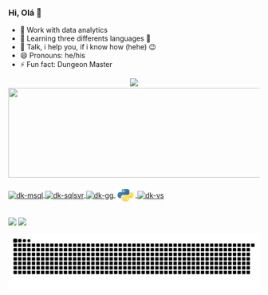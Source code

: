 ### Hi, Olá 👋

- 🔭 Work with data analytics 
- 🌱 Learning three differents languages 🤯
- 💬 Talk, i help you, if i know how (hehe) 😉
- 😄 Pronouns: he/his
- ⚡ Fun fact: Dungeon Master

<div align="center">
  <a href="https://github.com/dkazov">
  <img height="180em" src="https://github-readme-stats.vercel.app/api?username=dkazov&show_icons=true&theme=dark&include_all_commits=true&count_private=true"/>
  <img height="180em" width ="505em" src="https://github-readme-stats.vercel.app/api/top-langs/?username=dkazov&layout=compact&langs_count=7&theme=dark"/>
</div>
  
  <div style="display: inline_block"><br>
  <img align="center" alt="dk-msql" height="30" width="40" src="https://cdn.jsdelivr.net/gh/devicons/devicon/icons/mysql/mysql-original-wordmark.svg">
  <img align="center" alt="dk-sqlsvr" height="30" width="40" src="https://cdn.jsdelivr.net/gh/devicons/devicon/icons/microsoftsqlserver/microsoftsqlserver-plain-wordmark.svg">
  <img align="center" alt="dk-gg" height="30" width="40" src="https://cdn.jsdelivr.net/gh/devicons/devicon/icons/googlecloud/googlecloud-original.svg">
  <img align="center" alt="dk-py" height="30" width="40" src="https://raw.githubusercontent.com/devicons/devicon/master/icons/python/python-original.svg">
  <img align="center" alt="dk-vs" height="30" width="40" src="https://cdn.jsdelivr.net/gh/devicons/devicon/icons/visualstudio/visualstudio-plain.svg">
  
</div>
  
  ##
 
<div> 
  <a href = "mailto:dkazvo@gmail.com"><img src="https://img.shields.io/badge/Gmail-D14836?style=for-the-badge&logo=gmail&logoColor=white" target="_blank"></a>
  <a href="https://www.linkedin.com/in/leonardohsilveira" target="_blank"><img src="https://img.shields.io/badge/-LinkedIn-%230077B5?style=for-the-badge&logo=linkedin&logoColor=white" target="_blank"></a> 
 
  ![Snake animation](https://github.com/dkazov/dkazov/blob/output/github-contribution-grid-snake.svg)
 
</div>
